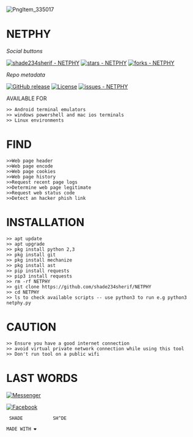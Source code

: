 ![PngItem_335017](https://user-images.githubusercontent.com/79071277/160509126-d9c11dbb-867c-4192-aaca-0cb726b3fdaa.png)
# NETPHY

_Social buttons_

[![shade234sherif - NETPHY ](https://img.shields.io/static/v1?label=shade234sherif&message=NETPHY+&color=blue&logo=github)](https://github.com/shade234sherif/NETPHY  "Go to GitHub repo")
[![stars - NETPHY ](https://img.shields.io/github/stars/shade234sherif/NETPHY?style=social)](https://github.com/shade234sherif/NETPHY )
[![forks - NETPHY ](https://img.shields.io/github/forks/shade234sherif/NETPHY?style=social)](https://github.com/shade234sherif/NETPHY )


_Repo metadata_


[![GitHub release](https://img.shields.io/github/release/shade234sherif/NETPHY?include_prereleases=&sort=semver&color=blue)](https://github.com/shade234sherif/NETPHY/releases/)
[![License](https://img.shields.io/badge/License-MIT-blue)](#license)
[![issues - NETPHY ](https://img.shields.io/github/issues/shade234sherif/NETPHY )](https://github.com/shade234sherif/NETPHY/issues)

AVAILABLE FOR 
```
>> Android terminal emulators
>> windows powershell and mac ios terminals
>> Linux environments
``` 
# FIND
```
>>Web page header
>>Web page encode
>>Web page cookies
>>Web page history
>>Request recent page logs 
>>Determine web page legitimate
>>Request web status code 
>>Detect an hacker phish link
```

# INSTALLATION 
```
>> apt update 
>> apt upgrade 
>> pkg install python 2,3 
>> pkg install git 
>> pkg install mechanize
>> pkg install ast
>> pip install requests
>> pip3 install requests
>> rm -rf NETPHY
>> git clone https://github.com/shade234sherif/NETPHY
>> cd NETPHY
>> ls to check available scripts -- use python3 to run e.g python3 netphy.py
```
# CAUTION
```
>> Ensure you have a good internet connection
>> avoid virtual private network connection while using this tool
>> Don't run tool on a public wifi 
```


# LAST WORDS

<a href =https://facebook.com/shade234sherif>![Messenger](https://img.shields.io/badge/Messenger-00B2FF?style=for-the-badge&logo=messenger&logoColor=white)</a>

<a href = https://facebook.com/harkerbyte>![Facebook](https://img.shields.io/badge/Facebook-%231877F2.svg?style=for-the-badge&logo=Facebook&logoColor=white)</a>


```
 SHADE           SH^DE

MADE WITH ❤
```

